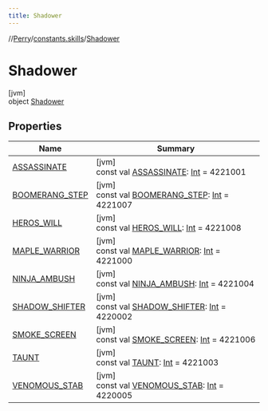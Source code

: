 ```yaml
---
title: Shadower
---
```

//[Perry](../../../index.html)/[constants.skills](../index.html)/[Shadower](index.html)



# Shadower



[jvm]\
object [Shadower](index.html)



## Properties


| Name | Summary |
|---|---|
| [ASSASSINATE](-a-s-s-a-s-s-i-n-a-t-e.html) | [jvm]<br>const val [ASSASSINATE](-a-s-s-a-s-s-i-n-a-t-e.html): [Int](https://kotlinlang.org/api/latest/jvm/stdlib/kotlin/-int/index.html) = 4221001 |
| [BOOMERANG_STEP](-b-o-o-m-e-r-a-n-g_-s-t-e-p.html) | [jvm]<br>const val [BOOMERANG_STEP](-b-o-o-m-e-r-a-n-g_-s-t-e-p.html): [Int](https://kotlinlang.org/api/latest/jvm/stdlib/kotlin/-int/index.html) = 4221007 |
| [HEROS_WILL](-h-e-r-o-s_-w-i-l-l.html) | [jvm]<br>const val [HEROS_WILL](-h-e-r-o-s_-w-i-l-l.html): [Int](https://kotlinlang.org/api/latest/jvm/stdlib/kotlin/-int/index.html) = 4221008 |
| [MAPLE_WARRIOR](-m-a-p-l-e_-w-a-r-r-i-o-r.html) | [jvm]<br>const val [MAPLE_WARRIOR](-m-a-p-l-e_-w-a-r-r-i-o-r.html): [Int](https://kotlinlang.org/api/latest/jvm/stdlib/kotlin/-int/index.html) = 4221000 |
| [NINJA_AMBUSH](-n-i-n-j-a_-a-m-b-u-s-h.html) | [jvm]<br>const val [NINJA_AMBUSH](-n-i-n-j-a_-a-m-b-u-s-h.html): [Int](https://kotlinlang.org/api/latest/jvm/stdlib/kotlin/-int/index.html) = 4221004 |
| [SHADOW_SHIFTER](-s-h-a-d-o-w_-s-h-i-f-t-e-r.html) | [jvm]<br>const val [SHADOW_SHIFTER](-s-h-a-d-o-w_-s-h-i-f-t-e-r.html): [Int](https://kotlinlang.org/api/latest/jvm/stdlib/kotlin/-int/index.html) = 4220002 |
| [SMOKE_SCREEN](-s-m-o-k-e_-s-c-r-e-e-n.html) | [jvm]<br>const val [SMOKE_SCREEN](-s-m-o-k-e_-s-c-r-e-e-n.html): [Int](https://kotlinlang.org/api/latest/jvm/stdlib/kotlin/-int/index.html) = 4221006 |
| [TAUNT](-t-a-u-n-t.html) | [jvm]<br>const val [TAUNT](-t-a-u-n-t.html): [Int](https://kotlinlang.org/api/latest/jvm/stdlib/kotlin/-int/index.html) = 4221003 |
| [VENOMOUS_STAB](-v-e-n-o-m-o-u-s_-s-t-a-b.html) | [jvm]<br>const val [VENOMOUS_STAB](-v-e-n-o-m-o-u-s_-s-t-a-b.html): [Int](https://kotlinlang.org/api/latest/jvm/stdlib/kotlin/-int/index.html) = 4220005 |

